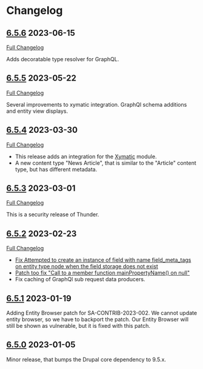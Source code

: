 # Changelog

## [6.5.6](https://github.com/thunder/thunder-distribution/tree/6.5.6) 2023-06-15

[Full Changelog](https://github.com/thunder/thunder-distribution/compare/6.5.5...6.5.6)

Adds decoratable type resolver for GraphQL.

## [6.5.5](https://github.com/thunder/thunder-distribution/tree/6.5.5) 2023-05-22

[Full Changelog](https://github.com/thunder/thunder-distribution/compare/6.5.4...6.5.5)

Several improvements to xymatic integration. GraphQl schema additions and entity view displays.

## [6.5.4](https://github.com/thunder/thunder-distribution/tree/6.5.4) 2023-03-30

[Full Changelog](https://github.com/thunder/thunder-distribution/compare/6.5.3...6.5.4)

* This release adds an integration for the [Xymatic](https://www.drupal.org/project/xymatic/) module.
* A new content type "News Article", that is similar to the "Article" content type, but has different metadata.

## [6.5.3](https://github.com/thunder/thunder-distribution/tree/6.5.3) 2023-03-01

[Full Changelog](https://github.com/thunder/thunder-distribution/compare/6.5.2...6.5.3)

This is a security release of Thunder.

## [6.5.2](https://github.com/thunder/thunder-distribution/tree/6.5.2) 2023-02-23

[Full Changelog](https://github.com/thunder/thunder-distribution/compare/6.5.1...6.5.2)

* [Fix Attempted to create an instance of field with name field_meta_tags on entity type node when the field storage does not exist](https://www.drupal.org/node/3340586)
* [Patch too fix "Call to a member function mainPropertyName() on null"](https://www.drupal.org/issues/3179172)
* Fix caching of GraphQl sub request data producers.

## [6.5.1](https://github.com/thunder/thunder-distribution/tree/6.5.1) 2023-01-19

Adding Entity Browser patch for SA-CONTRIB-2023-002. We cannot update entity browser, so we have to backport the patch.
Our Entity Browser will still be shown as vulnerable, but it is fixed with this patch.

## [6.5.0](https://github.com/thunder/thunder-distribution/tree/6.5.0) 2023-01-05

Minor release, that bumps the Drupal core dependency to 9.5.x.
